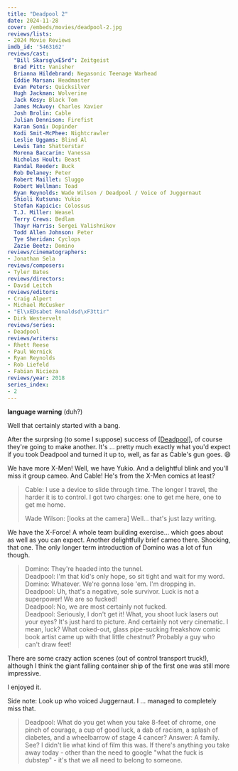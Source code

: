 ```yaml
---
title: "Deadpool 2"
date: 2024-11-28
cover: /embeds/movies/deadpool-2.jpg
reviews/lists:
- 2024 Movie Reviews
imdb_id: '5463162'
reviews/cast:
  "Bill Skarsg\xE5rd": Zeitgeist
  Brad Pitt: Vanisher
  Brianna Hildebrand: Negasonic Teenage Warhead
  Eddie Marsan: Headmaster
  Evan Peters: Quicksilver
  Hugh Jackman: Wolverine
  Jack Kesy: Black Tom
  James McAvoy: Charles Xavier
  Josh Brolin: Cable
  Julian Dennison: Firefist
  Karan Soni: Dopinder
  Kodi Smit-McPhee: Nightcrawler
  Leslie Uggams: Blind Al
  Lewis Tan: Shatterstar
  Morena Baccarin: Vanessa
  Nicholas Hoult: Beast
  Randal Reeder: Buck
  Rob Delaney: Peter
  Robert Maillet: Sluggo
  Robert Wellman: Toad
  Ryan Reynolds: Wade Wilson / Deadpool / Voice of Juggernaut
  Shioli Kutsuna: Yukio
  Stefan Kapicic: Colossus
  T.J. Miller: Weasel
  Terry Crews: Bedlam
  Thayr Harris: Sergei Valishnikov
  Todd Allen Johnson: Peter
  Tye Sheridan: Cyclops
  Zazie Beetz: Domino
reviews/cinematographers:
- Jonathan Sela
reviews/composers:
- Tyler Bates
reviews/directors:
- David Leitch
reviews/editors:
- Craig Alpert
- Michael McCusker
- "El\xEDsabet Ronaldsd\xF3ttir"
- Dirk Westervelt
reviews/series:
- Deadpool
reviews/writers:
- Rhett Reese
- Paul Wernick
- Ryan Reynolds
- Rob Liefeld
- Fabian Nicieza
reviews/year: 2018
series_index:
- 2
---
```

**language warning** (duh?)

Well that certainly started with a bang. 

After the surprsing (to some I suppose) success of [[Deadpool]](), of course they're going to make another. It's ... pretty much exactly what you'd expect if you took Deadpool and turned it up to, well, as far as Cable's gun goes. :smile:

We have more X-Men! Well, we have Yukio. And a delightful blink and you'll miss it group cameo. And Cable! He's from the X-Men comics at least?

> Cable: I use a device to slide through time. The longer I travel, the harder it is to control. I got two charges: one to get me here, one to get me home.
> 
> Wade Wilson: [looks at the camera] Well... that's just lazy writing.

We have the X-Force! A whole team building exercise... which goes about as well as you can expect. Another delightfully brief cameo there. Shocking, that one. The only longer term introduction of Domino was a lot of fun though. 

> Domino: They're headed into the tunnel.  
> Deadpool: I'm that kid's only hope, so sit tight and wait for my word.  
> Domino: Whatever. We're gonna lose 'em. I'm dropping in.  
> Deadpool: Uh, that's a negative, sole survivor. Luck is not a superpower! We are so fucked!  
> Deadpool: No, we are most certainly not fucked.  
> Deadpool: Seriously, I don't get it! What, you shoot luck lasers out your eyes? It's just hard to picture. And certainly not very cinematic. I mean, luck? What coked-out, glass pipe-sucking freakshow comic book artist came up with that little chestnut? Probably a guy who can't draw feet!  

There are some crazy action scenes (out of control transport truck!), although I think the giant falling container ship of the first one was still more impressive. 

I enjoyed it. 

Side note: Look up who voiced Juggernaut. I ... managed to completely miss that. 

> Deadpool: What do you get when you take 8-feet of chrome, one pinch of courage, a cup of good luck, a dab of racism, a splash of diabetes, and a wheelbarrow of stage 4 cancer? Answer: A family. See? I didn't lie what kind of film this was. If there's anything you take away today - other than the need to google "what the fuck is dubstep" - it's that we all need to belong to someone.